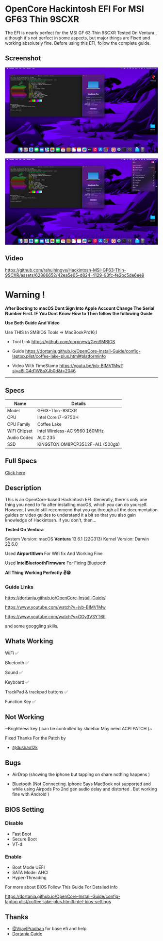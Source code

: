 
# OpenCore Hackintosh EFI For MSI GF63 Thin 9SCXR 

The EFI is nearly perfect for the MSI GF 63 Thin 9SCXR Tested On  Ventura , although it's not perfect in some aspects, but major things are Fixed and working absolutely fine. Before using this EFI, follow the complete guide.
## Screenshot
![Image](ScreenshotAndVideos/1.png)

![Image](ScreenshotAndVideos/2.png)

## Video




https://github.com/rahulhingve/Hackintosh-MSI-GF63-Thin-9SCXR/assets/62886652/42ea5e65-d824-4129-93fc-fe2bc5de6ee9






# Warning !

**After Booting to macOS Dont Sign Into Apple Account Change The Serial Number  First. IF You Dont Know How to Then follow the following Guide**

**Use Both Guide And Video**

Use THIS In SMBIOS Tools =>    MacBookPro16,1


- Tool Link
https://github.com/corpnewt/GenSMBIOS

-  Guide
https://dortania.github.io/OpenCore-Install-Guide/config-laptop.plist/coffee-lake-plus.html#platforminfo

- Video With TimeStamp
https://youtu.be/jvb-BIMV1Mw?si=a8llG4d1W8aXJb0d&t=2046
<hr>

## Specs













| Name             | Details                                                                |
| ----------------- | ------------------------------------------------------------------ |
|Model|GF63-Thin-9SCXR|
| CPU | Intel Core i7-9750H   |
| CPU Family |  Coffee Lake  |
| WiFi Chipset |Intel Wireless-AC 9560 160MHz  |
| Audio Codec |  ALC 235  |
| SSD |  KINGSTON OM8PCP3512F-AI1 (500gb) |




## Full Specs

[Click here](https://www.msi.com/Laptop/GF63-Thin-9SCXR/Specification)


## Description


This is an OpenCore-based Hackintosh EFI. Generally, there's only one thing you need to fix after installing macOS, which you can do yourself. However, I would still recommend that you go through all the documentation guides or video guides to understand it a bit so that you also gain knowledge of Hackintosh. If you don't, then...

**Tested On Ventura**

  System Version:	macOS **Ventura** 13.6.1 (22G313)
  Kernel Version:	Darwin 22.6.0

Used **AirportItlwm** For Wifi fix And Working Fine

Used **IntelBluetoothFirmware** For Fixing Bluetooth

**All Thing Working Perfectly ✌😁**


### Guide Links
https://dortania.github.io/OpenCore-Install-Guide/

https://www.youtube.com/watch?v=jvb-BIMV1Mw  

https://www.youtube.com/watch?v=GGy3V3YT6tI

and some googgling skills.

##  Whats Working 
WiFi      ✅

Bluetooth ✅

Sound    ✅

Keyboard ✅

TrackPad  & trackpad buttons ✅

Function Key ✅

##  Not Working 
~Brightness key ( can be controlled by slidebar May need ACPI PATCH )~

Fixed Thanks For the Patch by
- [@dushan12k](https://github.com/dushan12k)

## Bugs
- AirDrop  (showing the iphone but tapping on share nothing happens )

- Bluetooth (Not Connecting. Iphone Says MacBook not supported and while using Airpods Pro 2nd gen audio delay and distorted . But working fine with Android  ) 

## BIOS Setting 
### Disable 
- Fast Boot
- Secure Boot
- VT-d
### Enable
- Boot Mode UEFI
- SATA Mode: AHCI
- Hyper-Threading


For more about BIOS Follow This Guide For Detailed Info

https://dortania.github.io/OpenCore-Install-Guide/config-laptop.plist/coffee-lake-plus.html#intel-bios-settings










## Thanks 




- [@VijayIPradhan](https://github.com/VijayIPradhan) for base efi and help
- [Dortania Guide](https://dortania.github.io/OpenCore-Install-Guide/)


